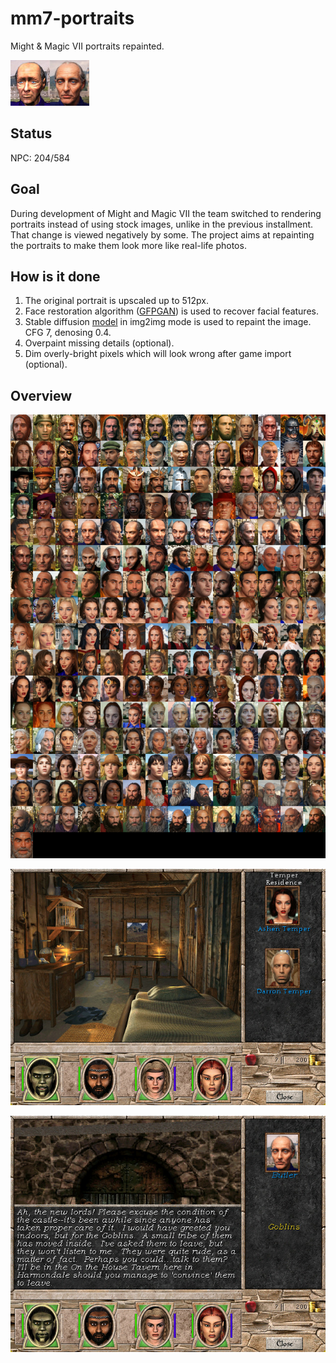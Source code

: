 # mm7-portraits
Might &amp; Magic VII portraits repainted.

![example](example.jpg)

## Status

NPC: 204/584

## Goal

During development of Might and Magic VII the team switched to rendering portraits instead of using stock images, unlike in the previous installment.
That change is viewed negatively by some. The project aims at repainting the portraits to make them look more like real-life photos.

## How is it done

1. The original portrait is upscaled up to 512px.
2. Face restoration algorithm ([GFPGAN](https://github.com/TencentARC/GFPGAN)) is used to recover facial features.
3. Stable diffusion [model](https://civitai.com/models/372465/pony-realism) in img2img mode is used to repaint the image. CFG 7, denosing 0.4.
4. Overpaint missing details (optional).
5. Dim overly-bright pixels which will look wrong after game import (optional).

## Overview

![overview](overview_v05.jpg)

![ingame](ingame1.jpg)

![ingame](ingame2.jpg)
